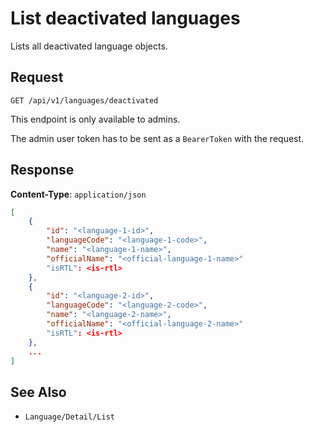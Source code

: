 # List deactivated languages

Lists all deactivated language objects.

## Request

    GET /api/v1/languages/deactivated

This endpoint is only available to admins.

The admin user token has to be sent as a `BearerToken` with the request.

## Response

**Content-Type**: `application/json`

```json
[
    {
        "id": "<language-1-id>",
        "languageCode": "<language-1-code>",
        "name": "<language-1-name>",
        "officialName": "<official-language-1-name>"
        "isRTL": <is-rtl>
    },
    {
        "id": "<language-2-id>",
        "languageCode": "<language-2-code>",
        "name": "<language-2-name>",
        "officialName": "<official-language-2-name>"
        "isRTL": <is-rtl>
    },
    ...
]
```

## See Also

* ``Language/Detail/List``
